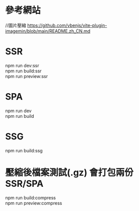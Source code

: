 # 參考網站

//圖片壓縮
https://github.com/vbenjs/vite-plugin-imagemin/blob/main/README.zh_CN.md

# SSR

npm run dev:ssr <br>
npm run build:ssr <br>
npm run preview:ssr

# SPA

npm run dev <br>
npm run build

# SSG

npm run build:ssg

# 壓縮後檔案測試(.gz) 會打包兩份 SSR/SPA

npm run build:compress <br>
npm run preview:compress
